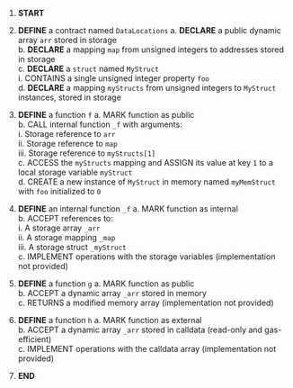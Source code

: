 1. **START**

2. **DEFINE** a contract named `DataLocations`
   a. **DECLARE** a public dynamic array `arr` stored in storage  
   b. **DECLARE** a mapping `map` from unsigned integers to addresses stored in storage  
   c. **DECLARE** a `struct` named `MyStruct`  
      i. CONTAINS a single unsigned integer property `foo`  
   d. **DECLARE** a mapping `myStructs` from unsigned integers to `MyStruct` instances, stored in storage  

3. **DEFINE** a function `f`
   a. MARK function as public  
   b. CALL internal function `_f` with arguments:  
      i. Storage reference to `arr`  
      ii. Storage reference to `map`  
      iii. Storage reference to `myStructs[1]`  
   c. ACCESS the `myStructs` mapping and ASSIGN its value at key `1` to a local storage variable `myStruct`  
   d. CREATE a new instance of `MyStruct` in memory named `myMemStruct` with `foo` initialized to `0`  

4. **DEFINE** an internal function `_f`
   a. MARK function as internal  
   b. ACCEPT references to:  
      i. A storage array `_arr`  
      ii. A storage mapping `_map`  
      iii. A storage struct `_myStruct`  
   c. IMPLEMENT operations with the storage variables (implementation not provided)  

5. **DEFINE** a function `g`
   a. MARK function as public  
   b. ACCEPT a dynamic array `_arr` stored in memory  
   c. RETURNS a modified memory array (implementation not provided)  

6. **DEFINE** a function `h`
   a. MARK function as external  
   b. ACCEPT a dynamic array `_arr` stored in calldata (read-only and gas-efficient)  
   c. IMPLEMENT operations with the calldata array (implementation not provided)  

7. **END**